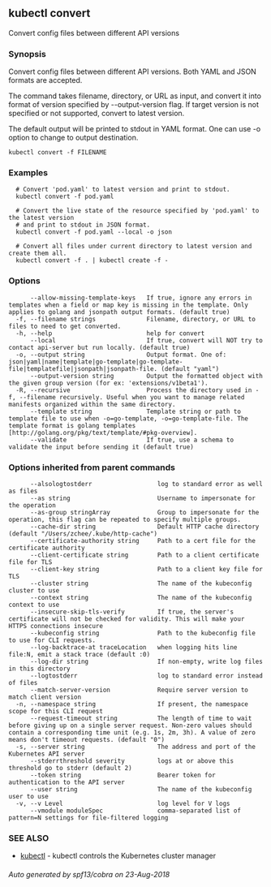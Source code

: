 ## kubectl convert

Convert config files between different API versions

### Synopsis

Convert config files between different API versions. Both YAML and JSON formats are accepted. 

The command takes filename, directory, or URL as input, and convert it into format of version specified by --output-version flag. If target version is not specified or not supported, convert to latest version. 

The default output will be printed to stdout in YAML format. One can use -o option to change to output destination.

```
kubectl convert -f FILENAME
```

### Examples

```
  # Convert 'pod.yaml' to latest version and print to stdout.
  kubectl convert -f pod.yaml
  
  # Convert the live state of the resource specified by 'pod.yaml' to the latest version
  # and print to stdout in JSON format.
  kubectl convert -f pod.yaml --local -o json
  
  # Convert all files under current directory to latest version and create them all.
  kubectl convert -f . | kubectl create -f -
```

### Options

```
      --allow-missing-template-keys   If true, ignore any errors in templates when a field or map key is missing in the template. Only applies to golang and jsonpath output formats. (default true)
  -f, --filename strings              Filename, directory, or URL to files to need to get converted.
  -h, --help                          help for convert
      --local                         If true, convert will NOT try to contact api-server but run locally. (default true)
  -o, --output string                 Output format. One of: json|yaml|name|template|go-template|go-template-file|templatefile|jsonpath|jsonpath-file. (default "yaml")
      --output-version string         Output the formatted object with the given group version (for ex: 'extensions/v1beta1').
  -R, --recursive                     Process the directory used in -f, --filename recursively. Useful when you want to manage related manifests organized within the same directory.
      --template string               Template string or path to template file to use when -o=go-template, -o=go-template-file. The template format is golang templates [http://golang.org/pkg/text/template/#pkg-overview].
      --validate                      If true, use a schema to validate the input before sending it (default true)
```

### Options inherited from parent commands

```
      --alsologtostderr                  log to standard error as well as files
      --as string                        Username to impersonate for the operation
      --as-group stringArray             Group to impersonate for the operation, this flag can be repeated to specify multiple groups.
      --cache-dir string                 Default HTTP cache directory (default "/Users/zchee/.kube/http-cache")
      --certificate-authority string     Path to a cert file for the certificate authority
      --client-certificate string        Path to a client certificate file for TLS
      --client-key string                Path to a client key file for TLS
      --cluster string                   The name of the kubeconfig cluster to use
      --context string                   The name of the kubeconfig context to use
      --insecure-skip-tls-verify         If true, the server's certificate will not be checked for validity. This will make your HTTPS connections insecure
      --kubeconfig string                Path to the kubeconfig file to use for CLI requests.
      --log-backtrace-at traceLocation   when logging hits line file:N, emit a stack trace (default :0)
      --log-dir string                   If non-empty, write log files in this directory
      --logtostderr                      log to standard error instead of files
      --match-server-version             Require server version to match client version
  -n, --namespace string                 If present, the namespace scope for this CLI request
      --request-timeout string           The length of time to wait before giving up on a single server request. Non-zero values should contain a corresponding time unit (e.g. 1s, 2m, 3h). A value of zero means don't timeout requests. (default "0")
  -s, --server string                    The address and port of the Kubernetes API server
      --stderrthreshold severity         logs at or above this threshold go to stderr (default 2)
      --token string                     Bearer token for authentication to the API server
      --user string                      The name of the kubeconfig user to use
  -v, --v Level                          log level for V logs
      --vmodule moduleSpec               comma-separated list of pattern=N settings for file-filtered logging
```

### SEE ALSO

* [kubectl](kubectl.md)	 - kubectl controls the Kubernetes cluster manager

###### Auto generated by spf13/cobra on 23-Aug-2018
